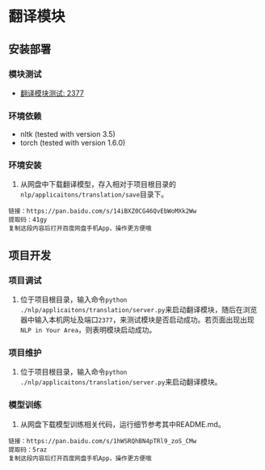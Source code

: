 # 翻译模块

## 安装部署

### 模块测试
- [翻译模块测试: 2377](http://101.124.42.4:2377)

### 环境依赖
- nltk (tested with version 3.5)
- torch (tested with version 1.6.0)

### 环境安装
1. 从网盘中下载翻译模型，存入相对于项目根目录的`nlp/applicaitons/translation/save`目录下。
```
链接：https://pan.baidu.com/s/14iBXZ0CG46QvEbWoMXk2Ww 
提取码：41gy 
复制这段内容后打开百度网盘手机App，操作更方便哦
```

## 项目开发

### 项目调试
1. 位于项目根目录，输入命令`python ./nlp/applicaitons/translation/server.py`来启动翻译模块，随后在浏览器中输入本机网址及端口`2377`，来测试模块是否启动成功。若页面出现出现`NLP in Your Area`，则表明模块启动成功。

### 项目维护
1. 位于项目根目录，输入命令`python ./nlp/applicaitons/translation/server.py`来启动翻译模块。

### 模型训练
1. 从网盘下载模型训练相关代码，运行细节参考其中README.md。
```
链接：https://pan.baidu.com/s/1hWSRQhBN4pTRl9_zoS_CMw 
提取码：5raz 
复制这段内容后打开百度网盘手机App，操作更方便哦
```
